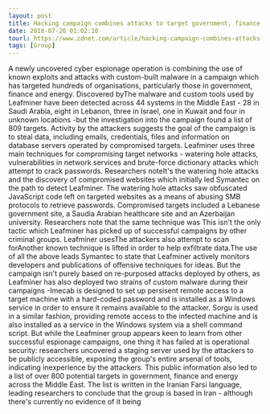 ```yaml
---
layout: post
title: Hacking campaign combines attacks to target government, finance and energy
date: 2018-07-26 01:02:10
tourl: https://www.zdnet.com/article/hacking-campaign-combines-attacks-to-target-government-finance-and-energy/
tags: [Group]
---
```

A newly uncovered cyber espionage operation is combining the use of known exploits and attacks with custom-built malware in a campaign which has targeted hundreds of organisations, particularly those in government, finance and energy. Discovered byThe malware and custom tools used by Leafminer have been detected across 44 systems in the Middle East - 28 in Saudi Arabia, eight in Lebanon, three in Israel, one in Kuwait and four in unknown locations -but the investigation into the campaign found a list of 809 targets. Activity by the attackers suggests the goal of the campaign is to steal data, including emails, credentials, files and information on database servers operated by compromised targets. Leafminer uses three main techniques for compromising target networks - watering hole attacks, vulnerabilities in network services and brute-force dictionary attacks which attempt to crack passwords. Researchers noteIt's the watering hole attacks and the discovery of compromised websites which initially led Symantec on the path to detect Leafminer. The watering hole attacks saw obfuscated JavaScript code left on targeted websites as a means of abusing SMB protocols to retrieve passwords. Compromised targets included a Lebanese government site, a Saudia Arabian healthcare site and an Azerbaijan university. Researchers note that the same technique was This isn't the only tactic which Leafminer has picked up of successful campaigns by other criminal groups. Leafminer usesThe attackers also attempt to scan forAnother known technique is lifted in order to help exfiltrate data.The use of all the above leads Symantec to state that Leafminer actively monitors developers and publications of offensive techniques for ideas. But the campaign isn't purely based on re-purposed attacks deployed by others, as Leafminer has also deployed two strains of custom malware during their campaigns -Imecab is designed to set up persisent remote access to a target machine with a hard-coded password and is installed as a Windows service in order to ensure it remains available to the attacker. Sorgu is used in a similar fashion, providing remote access to the infected machine and is also installed as a service in the Windows system via a shell command script. But while the Leafminer group appears keen to learn from other successful espionage campaigns, one thing it has failed at is operational security: researchers uncovered a staging server used by the attackers to be publicly accessible, exposing the group's entire arsenal of tools, indicating inexperience by the attackers. This public information also led to a list of over 800 potential targets in government, finance and energy across the Middle East. The list is written in the Iranian Farsi language, leading researchers to conclude that the group is based in Iran - although there's currently no evidence of it being
